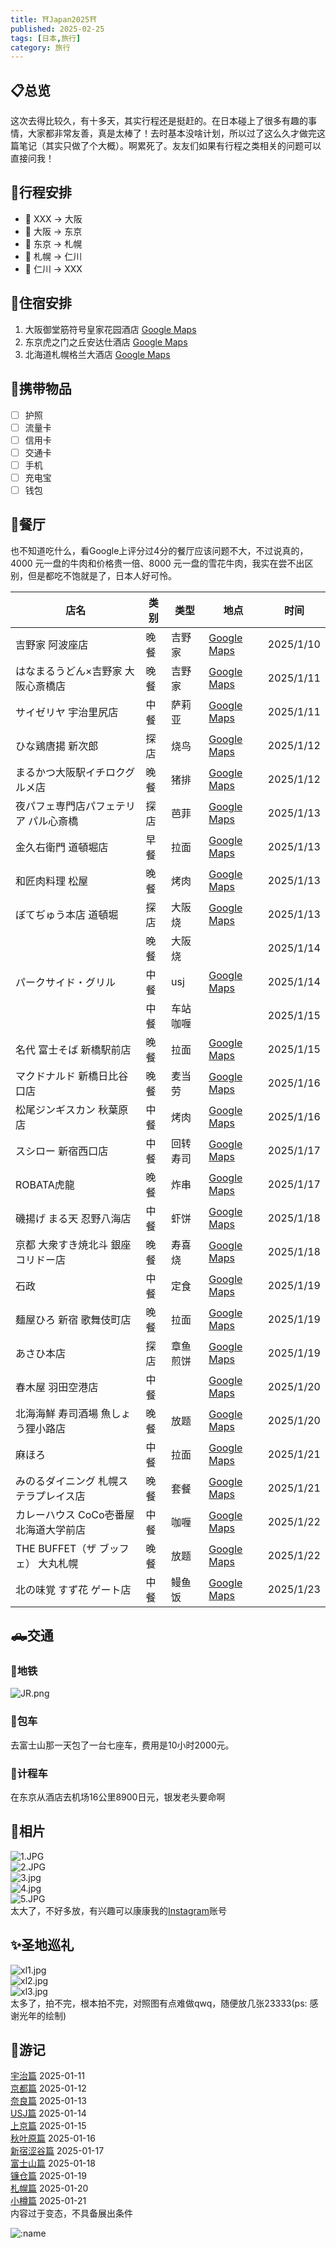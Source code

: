 ```yaml
---
title: ⛩️Japan2025⛩️
published: 2025-02-25
tags: [日本,旅行]
category: 旅行
---
```

## 📋️总览  
这次去得比较久，有十多天，其实行程还是挺赶的。在日本碰上了很多有趣的事情，大家都非常友善，真是太棒了！去时基本没啥计划，所以过了这么久才做完这篇笔记（其实只做了个大概）。啊累死了。友友们如果有行程之类相关的问题可以直接问我！

## 📅行程安排  
- 🛫 XXX → 大阪  
- 🚄 大阪 → 东京  
- 🛫 东京 → 札幌  
- 🛫 札幌 → 仁川  
- 🛫 仁川 → XXX  

## 🏨住宿安排  
1. 大阪御堂筋符号皇家花园酒店 [Google Maps](https://maps.app.goo.gl/sqoCRVhakKp35MGNA)  
2. 东京虎之门之丘安达仕酒店 [Google Maps](https://maps.app.goo.gl/74Y3yuTn8xcADB9fA)  
3. 北海道札幌格兰大酒店 [Google Maps](https://maps.app.goo.gl/appNCrBdKVNosQjw5)  

## 🎒携带物品  
- [ ] 护照  
- [ ] 流量卡  
- [ ] 信用卡  
- [ ] 交通卡  
- [ ] 手机  
- [ ] 充电宝  
- [ ] 钱包  

## 🍴餐厅  
也不知道吃什么，看Google上评分过4分的餐厅应该问题不大，不过说真的，4000 元一盘的牛肉和价格贵一倍、8000 元一盘的雪花牛肉，我实在尝不出区别，但是都吃不饱就是了，日本人好可怜。

| 店名                                   | 类别 | 类型     | 地点                                                                                   | 时间      |
| -------------------------------------- | ---- | -------- | -------------------------------------------------------------------------------------- | --------- |
| 吉野家 阿波座店                        | 晚餐 | 吉野家   | [Google Maps](https://maps.app.goo.gl/kwDWNtfmRf3nkyp27) | 2025/1/10 |
| はなまるうどん×吉野家 大阪心斎橋店     | 晚餐 | 吉野家   | [Google Maps](https://maps.app.goo.gl/mqB3XrKoXH63DtRS8) | 2025/1/11 |
| サイゼリヤ 宇治里尻店                  | 中餐 | 萨莉亚   | [Google Maps](https://maps.app.goo.gl/ErNCMDJZvGwA3JKK8) | 2025/1/11 |
| ひな鶏唐揚 新次郎                      | 探店 | 烧鸟     | [Google Maps](https://maps.app.goo.gl/a4fkCnyQHD1LoVHf9) | 2025/1/12 |
| まるかつ大阪駅イチロクグルメ店         | 晚餐 | 猪排     | [Google Maps](https://maps.app.goo.gl/QUQhykUMvjMq3L216) | 2025/1/12 |
| 夜パフェ専門店パフェテリア パル心斎橋  | 探店 | 芭菲     | [Google Maps](https://maps.app.goo.gl/LxAUtygjhDF3nHuB6) | 2025/1/13 |
| 金久右衛門 道頓堀店                    | 早餐 | 拉面     | [Google Maps](https://maps.app.goo.gl/gTo9dXepnWBrqXJd7) | 2025/1/13 |
| 和匠肉料理 松屋                        | 晚餐 | 烤肉     | [Google Maps](https://maps.app.goo.gl/xeC5VqX68WL6aJCw7) | 2025/1/13 |
| ぼてぢゅう本店 道頓堀                  | 探店 | 大阪烧   | [Google Maps](https://maps.app.goo.gl/xmczoDAfcgNrZimk6) | 2025/1/13 |
|                                        | 晚餐 | 大阪烧   |                                                         | 2025/1/14 |
| パークサイド・グリル                   | 中餐 | usj      | [Google Maps](https://maps.app.goo.gl/dvSj83Jzp7zqMY2z6) | 2025/1/14 |
|                                        | 中餐 | 车站咖喱 |                                                         | 2025/1/15 |
| 名代 富士そば 新橋駅前店               | 晚餐 | 拉面     | [Google Maps](https://maps.app.goo.gl/YALdjmSFMZ7JjgFo6) | 2025/1/15 |
| マクドナルド 新橋日比谷口店            | 晚餐 | 麦当劳   | [Google Maps](https://maps.app.goo.gl/Q1KQzHaVrddByuZJA) | 2025/1/16 |
| 松尾ジンギスカン 秋葉原店              | 中餐 | 烤肉     | [Google Maps](https://maps.app.goo.gl/WePHHzpjVAgBh3Fa9) | 2025/1/16 |
| スシロー 新宿西口店                    | 中餐 | 回转寿司 | [Google Maps](https://maps.app.goo.gl/axAz7umGLooz76yGA) | 2025/1/17 |
| ROBATA虎龍                             | 晚餐 | 炸串     | [Google Maps](https://maps.app.goo.gl/PLeXzuR91fQ3hKGo6) | 2025/1/17 |
| 磯揚げ まる天 忍野八海店               | 中餐 | 虾饼     | [Google Maps](https://maps.app.goo.gl/ecj4NNuAvRpaba43A) | 2025/1/18 |
| 京都 大衆すき焼北斗 銀座コリドー店     | 晚餐 | 寿喜烧   | [Google Maps](https://maps.app.goo.gl/2CJorXLKyMzMJVRe6) | 2025/1/18 |
| 石政                                   | 中餐 | 定食     | [Google Maps](https://maps.app.goo.gl/cuPn6ffaAFy1HUZD8) | 2025/1/19 |
| 麺屋ひろ 新宿 歌舞伎町店               | 晚餐 | 拉面     | [Google Maps](https://maps.app.goo.gl/BRAQVsqMHkuSKkBL7) | 2025/1/19 |
| あさひ本店                             | 探店 | 章鱼煎饼 | [Google Maps](https://maps.app.goo.gl/p8zNuxhQs96sKxBW7) | 2025/1/19 |
| 春木屋 羽田空港店                      | 中餐 |          | [Google Maps](https://maps.app.goo.gl/3gFRZimDhJjkkmPeA) | 2025/1/20 |
| 北海海鮮 寿司酒場 魚しょう狸小路店     | 晚餐 | 放题     | [Google Maps](https://maps.app.goo.gl/hEH3RX6r2Ms8GZS37) | 2025/1/20 |
| 麻ほろ                                 | 中餐 | 拉面     | [Google Maps](https://maps.app.goo.gl/FPmWL8teJk6FXuMM7) | 2025/1/21 |
| みのるダイニング 札幌ステラプレイス店  | 晚餐 | 套餐     | [Google Maps](https://maps.app.goo.gl/S6v97TefgHYhxmce7) | 2025/1/21 |
| カレーハウス CoCo壱番屋 北海道大学前店 | 中餐 | 咖喱     | [Google Maps](https://maps.app.goo.gl/dEY39TWM2wwuVP1b9) | 2025/1/22 |
| THE BUFFET（ザ ブッフェ） 大丸札幌     | 晚餐 | 放题     | [Google Maps](https://maps.app.goo.gl/Ey4nd75CXn5RZjuD8) | 2025/1/22 |
| 北の味覚 すず花 ゲート店               | 中餐 | 鳗鱼饭   | [Google Maps](https://maps.app.goo.gl/oSCB3nzfhJHxnHRJ9) | 2025/1/23 |

## 🛻交通  
### 🚉地铁  
![JR.png](https://s2.loli.net/2025/02/24/oweC46gXKdDjWAJ.png)  
### 🚗包车  
去富士山那一天包了一台七座车，费用是10小时2000元。  
### 🚖计程车  
在东京从酒店去机场16公里8900日元，银发老头要命啊  

## 📸相片  
![1.JPG](https://s2.loli.net/2025/02/24/Ylr5hJ8DnWU6X9g.jpg)  
![2.JPG](https://s2.loli.net/2025/02/25/9Z3DbuVWfQtje5z.jpg)  
![3.jpg](https://s2.loli.net/2025/02/25/dHAWqTkxsvhSbcP.jpg)  
![4.jpg](https://s2.loli.net/2025/02/25/DwbraLYmWZ5XJsq.jpg)  
![5.JPG](https://s2.loli.net/2025/02/25/bwkjJg6PyCq4GaW.jpg)  
太大了，不好多放，有兴趣可以康康我的[Instagram](https://www.instagram.com/mikuorzzz/)账号  

## ✨️圣地巡礼  
![xl1.jpg](https://s2.loli.net/2025/02/24/mTGVdDRS5ulU9Hc.jpg)  
![xl2.jpg](https://s2.loli.net/2025/02/24/uOKYxj1JHPaSt8w.jpg)  
![xl3.jpg](https://s2.loli.net/2025/02/24/MCF1ejq8iJdGY9R.jpg)  
太多了，拍不完，根本拍不完，对照图有点难做qwq，随便放几张23333(ps: 感谢光年的绘制)  


## 📝游记
[宇治篇](日本游记-宇治篇.md) 2025-01-11  
[京都篇](日本游记-京都篇.md) 2025-01-12  
[奈良篇](日本游记-奈良篇.md) 2025-01-13  
[USJ篇](日本游记-USJ篇.md) 2025-01-14  
[上京篇](日本游记-上京篇.md) 2025-01-15  
[秋叶原篇](日本游记-秋叶原篇.md) 2025-01-16  
[新宿涩谷篇](日本游记-新宿涩谷篇.md) 2025-01-17  
[富士山篇](日本游记-富士山篇.md) 2025-01-18  
[镰仓篇](日本游记-镰仓篇.md) 2025-01-19  
[札幌篇](日本游记-札幌篇.md) 2025-01-20  
[小樽篇](日本游记-小樽篇.md) 2025-01-21  
内容过于变态，不具备展出条件  

![:name](https://count.getloli.com/@Mikuorz?name=Mikuorz&theme=3d-num&padding=7&offset=0&align=top&scale=1&pixelated=1&darkmode=auto)